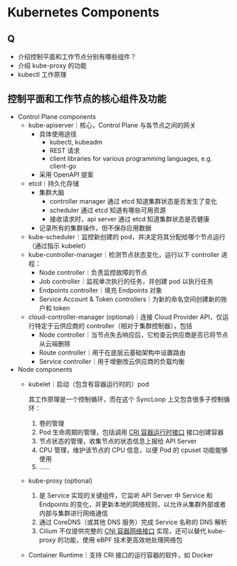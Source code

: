 # Kubernetes Components

## Q

- 介绍控制平面和工作节点分别有哪些组件？
- 介绍 kube-proxy 的功能
- kubectl 工作原理

## 控制平面和工作节点的核心组件及功能

- Control Plane components
    - kube-apiserver｜核心，Control Plane 与各节点之间的网关
        - 具体使用途径
            - kubectl, kubeadm
            - REST 请求
            - client libraries for various programming languages, e.g. client-go
        - 采用 OpenAPI 提案
    - etcd｜持久化存储
        - 集群大脑
            - controller manager 通过 etcd 知道集群状态是否发生了变化
            - scheduler 通过 etcd 知道有哪些可用资源
            - 接收请求时，api server 通过 etcd 知道集群状态是否健康
        - 记录所有的集群操作，但不保存应用数据
    - kube-scheduler｜监控新创建的 pod，并决定将其分配给哪个节点运行（通过指示 kubelet）
    - kube-controller-manager｜检测节点状态变化，运行以下 controller 进程：
        - Node controller｜负责监控故障的节点
        - Job controller｜监视单次执行的任务，并创建 pod 以执行任务
        - Endpoints controller｜填充 Endpoints 对象
        - Service Account & Token controllers｜为新的命名空间创建新的账户和 token
    - cloud-controller-manager (optional)｜连接 Cloud Provider API，仅运行特定于云供应商的 controller（相对于集群控制器），包括
        - Node controller｜当节点失去响应后，它检查云供应商是否已将节点从云端删除
        - Route controller｜用于在底层云基础架构中设置路由
        - Service controller｜用于增删改云供应商的负载均衡
- Node components
    - kubelet｜启动（包含有容器运行时的）pod
        
        其工作原理是一个控制循环，而在这个 SyncLoop 上又包含很多子控制循环：
        
        1. 卷的管理
        2. Pod 生命周期的管理，包括调用 [CRI 容器运行时接口](https://www.notion.so/CRI-7c02be7fc015466193331ae73d69ab81?pvs=21)  接口创建容器
        3. 节点状态的管理，收集节点的状态信息上报给 API Server
        4. CPU 管理，维护该节点的 CPU 信息，以便 Pod 的 cpuset 功能能够使用
        5. ……
    - kube-proxy (optional)
        1. 是 Service 实现的关键组件，它监听 API Server 中 Service 和 Endpoints 的变化，并更新本地的网络规则，以允许从集群外部或者内部与集群进行网络通信
        2. 通过 CoreDNS（或其他 DNS 服务）完成 Service 名称的 DNS 解析
        3. Cilium 不仅提供完整的 [CNI 容器网络接口](https://www.notion.so/CNI-03ce8bdf6b9442ea9025e0a6174e198f?pvs=21)  实现，还可以替代 kube-proxy 的功能，使用 eBPF 技术更高效地处理网络包
    - Container Runtime｜支持 CRI 接口的运行容器的软件，如 Docker